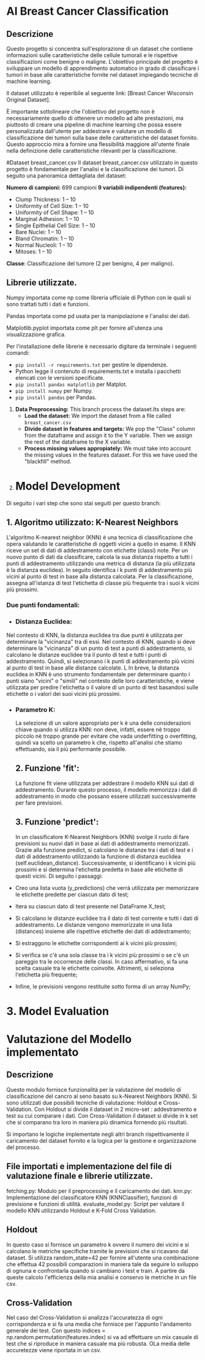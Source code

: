 
# AI Breast Cancer Classification
## Descrizione
Questo progetto si concentra sull'esplorazione di un dataset che contiene informazioni sulle caratteristiche delle cellule tumorali e le rispettive classificazioni come benigne o maligne. L'obiettivo principale del progetto è sviluppare un modello di apprendimento automatico in grado di classificare i tumori in base alle caratteristiche fornite nel dataset impiegando tecniche di machine learning.

Il dataset utilizzato è reperibile al seguente link: [Breast Cancer Wisconsin Original Dataset].

È importante sottolineare che l'obiettivo del progetto non è necessariamente quello di ottenere un modello ad alte prestazioni, ma piuttosto di creare una pipeline di machine learning che possa essere personalizzata dall'utente per addestrare e valutare un modello di classificazione dei tumori sulla base delle caratteristiche del dataset fornito. Questo approccio mira a fornire una flessibilità maggiore all'utente finale nella definizione delle caratteristiche rilevanti per la classificazione.

#Dataset breast_cancer.csv
Il dataset breast_cancer.csv utilizzato in questo progetto è fondamentale per l'analisi e la classificazione dei tumori. 
Di seguito una panoramica dettagliata del dataset:

**Numero di campioni:**  699 campioni
**9	variabili	indipendenti (features):** 

* Clump	Thickness:	1	– 10
* Uniformity	of	Cell	Size:	1	– 10
* Uniformity	of	Cell	Shape:	1	– 10
* Marginal	Adhesion:	1	– 10
* Single	Epithelial	Cell	Size:	1	– 10
* Bare	Nuclei:	1	– 10
* Bland	Chromatin:	1	– 10
* Normal	Nucleoli:	1	– 10
* Mitoses:	1	– 10

**Classe**: Classificazione del tumore (2 per benigno, 4 per maligno).

## Librerie utilizzate.

Numpy importata come np come libreria ufficiale di Python con le quali si sono trattati tutti i dati e funzioni.

Pandas importata come pd usata per la manipolazione e l'analisi dei dati.

Matplotlib.pyplot importata come plt per fornire all'utenza una visualizzazione grafica.

Per l'installazione delle librerie è necessario digitare da terminale i seguenti comandi:

 * `pip install -r requirements.txt` per gestire le dipendenze.
 * Python legge il contenuto di requirements.txt e installa i pacchetti elencati con le versioni specificate.
 * `pip install pandas matplotlib` per Matplot.
 * `pip install numpy` per Numpy.
 * `pip install pandas` per Pandas.




1. **Data	Preprocessing:**
This branch process the dataset.Its steps are:
    - **Load the dataset:**
        We import the dataset from a file called `breast_cancer.csv`
    - **Divide dataset in features and targets:**
We pop the "Class" column from the dataframe and assign it to the Y variable. Then we assign the rest of the dataframe to the X variable.
    - **Process missing values appropiately:**
We must take into account the missing values in the features dataset. For this we have used the "blackfill" method.
2. # Model	Development
Di seguito i vari step che sono stai seguiti per questo branch:
## 1. Algoritmo utilizzato: K-Nearest Neighbors 
L'algoritmo K-nearest neighbor (KNN) è una tecnica di classificazione che opera valutando le caratteristiche di oggetti vicini a quello in esame. Il KNN riceve un set di dati di addestramento con etichette (classi) note. Per un nuovo punto di dati da classificare, calcola la sua distanza rispetto a tutti i punti di addestramento utilizzando una metrica di distanza (la più utilizzata è la distanza euclidea). In seguito identifica i k punti di addestramento più vicini al punto di test in base alla distanza calcolata. Per la classificazione, assegna all'istanza di test l'etichetta di classe più frequente tra i suoi k vicini più prossimi. 
### Due punti fondamentali:
* ### Distanza Euclidea:
Nel contesto di KNN, la distanza euclidea tra due punti è utilizzata per determinare la "vicinanza" tra di essi.
Nel contesto di KNN, quando si deve determinare la "vicinanza" di un punto di test a punti di addestramento, si calcolano le distanze euclidee tra il punto di test e tutti i punti di addestramento. Quindi, si selezionano i k punti di addestramento più vicini al punto di test in base alle distanze calcolate. L
In breve, la distanza euclidea in KNN è uno strumento fondamentale per determinare quanto i punti siano "vicini" o "simili" nel contesto delle loro caratteristiche, e viene utilizzata per predire l'etichetta o il valore di un punto di test basandosi sulle etichette o i valori dei suoi vicini più prossimi. 

* ### Parametro K:
  La selezione di un valore appropriato per k è una delle considerazioni chiave quando si utilizza KNN: non deve, infatti, essere nè troppo piccolo nè troppo grande per evitare che vada underfitting o overfitting, quindi va scelto un parametro k che, rispetto all'analisi che stiamo effettuando, sia il più performante possibile.

   ## 2. Funzione 'fit':
  La funzione fit viene utilizzata per addestrare il modello KNN sui dati di addestramento. Durante questo processo, il modello memorizza i dati di addestramento in modo 
  che possano essere utilizzati successivamente per fare previsioni.

  ## 3. Funzione 'predict':
  In un classificatore K-Nearest Neighbors (KNN) svolge il ruolo di fare previsioni su nuovi dati in base ai dati di addestramento memorizzati.
Grazie alla funzione predict, si calcolano le distanze tra i dati di test e i dati di addestramento utilizzando la funzione di distanza euclidea (self.euclidean_distance). Successivamente, si identificano i k vicini più prossimi e si determina l'etichetta predetta in base alle etichette di questi vicini.
Di seguito i passaggi:
* Creo una lista vuota (y_predictions) che verrà utilizzata per memorizzare le etichette predette per ciascun dato di test;
* Itera su ciascun dato di test presente nel DataFrame X_test;
* Si calcolano le distanze euclidee tra il dato di test corrente e tutti i dati di addestramento. Le distanze vengono memorizzate in una lista (distances) insieme alle rispettive etichette dei dati di addestramento;
* Si estraggono le etichette corrispondenti ai k vicini più prossimi;
* Si verifica se c'è una sola classe tra i k vicini più prossimi o se c'è un pareggio tra le occorrenze delle classi. In caso affermativo, si fa una scelta casuale tra le etichette coinvolte. Altrimenti, si seleziona l'etichetta più frequente;
* Infine, le previsioni vengono restituite sotto forma di un array NumPy;

  

# 3. Model	Evaluation


# Valutazione del Modello implementato
## Descrizione
Questo modulo fornisce funzionalità per la valutazione del modello di classificazione del cancro al seno basato su k-Nearest Neighbors (KNN).
Si sono utilizzati due possibili tecniche di valutazione: Holdout e Cross-Validation.
Con Holdout si divide il dataset in 2 micro-set : addestramento e test su cui comparare i dati.
Con Cross-Validation il dataset si divide in k set che si comparano tra loro in maniera più dinamica fornendo più risultati.

Si importano le logiche implementate negli altri branch rispettivamente il caricamento del dataset fornito e la logica per la gestione e organizzazione del processo.

## File importati e implementazione del file di valutazione finale e librerie utilizzate.
fetching.py: Modulo per il preprocessing e il caricamento dei dati.
knn.py: Implementazione del classificatore KNN (KNNClassifier), funzioni di previsione e funzioni di utilità.
evaluate_model.py: Script per valutare il modello KNN utilizzando Holdout e K-Fold Cross Validation.

## Holdout
In questo caso si fornisce un parametro k ovvero il numero dei vicini e si calcolano le metriche specifiche tramite le previsioni che si ricavano dal dataset.
Si utilizza random_state=42 per fornire all'utente una combinazione che effettua 42 possibili comparazioni in maniera tale da seguire lo sviluppo di ognuna e confrontarla quando si cambiano i test e train.
A partire da queste calcolo l'efficienza della mia analisi e conservo le metriche in un file csv.

## Cross-Validation
Nel caso del Cross-Validation si analizza l'accuratezza di ogni corrispondenza e si fa una media che fornisce per l'appunto l'andamento generale dei test.
Con questo indices = np.random.permutation(features.index) si va ad effettuare un mix casuale di test che si riproduce in maniera casuale ma più robusta.
OLa media delle accuretezze viene riportata in un csv.


